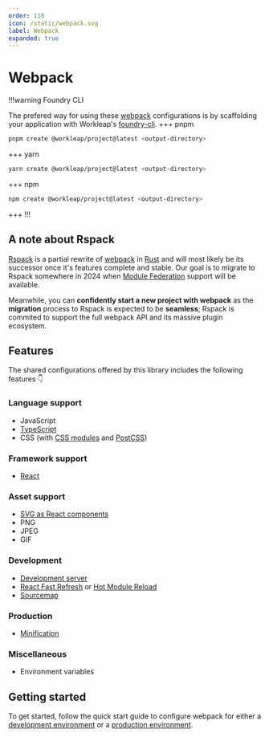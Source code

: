 ```yaml
---
order: 110
icon: /static/webpack.svg
label: Webpack
expanded: true
---
```


# Webpack

!!!warning Foundry CLI

The prefered way for using these [webpack](https://webpack.js.org/) configurations is by scaffolding your application with Workleap's [foundry-cli](https://github.com/gsoft-inc/wl-foundry-cli).
+++ pnpm
```bash
pnpm create @workleap/project@latest <output-directory>
```
+++ yarn
```bash
yarn create @workleap/project@latest <output-directory>
```
+++ npm
```bash
npm create @workleap/project@latest <output-directory>
```
+++
!!!

## A note about Rspack

[Rspack](https://www.rspack.dev/) is a partial rewrite of [webpack](https://webpack.js.org/) in [Rust](https://foundation.rust-lang.org/) and will most likely be its successor once it's features complete and stable. Our goal is to migrate to Rspack somewhere in 2024 when [Module Federation](https://module-federation.io/) support will be available.

Meanwhile, you can **confidently start a new project with webpack** as the **migration** process to Rspack is expected to be **seamless**; Rspack is commited to support the full webpack API and its massive plugin ecosystem.

## Features

The shared configurations offered by this library includes the following features :point_down:

### Language support

- JavaScript
- [TypeScript](https://www.typescriptlang.org/)
- CSS (with [CSS modules](https://github.com/css-modules/css-modules) and [PostCSS](https://postcss.org/))

### Framework support

- [React](https://react.dev/)

### Asset support

- [SVG as React components](https://react-svgr.com/)
- PNG
- JPEG
- GIF

### Development

- [Development server](https://webpack.js.org/configuration/dev-server/)
- [React Fast Refresh](https://github.com/pmmmwh/react-refresh-webpack-plugin) or [Hot Module Reload](https://webpack.js.org/concepts/hot-module-replacement/)
- [Sourcemap](https://webpack.js.org/configuration/devtool/#devtool)

### Production

- [Minification](https://webpack.js.org/plugins/terser-webpack-plugin/)

### Miscellaneous

- Environment variables

## Getting started

To get started, follow the quick start guide to configure webpack for either a [development environment](configure-dev.md) or a [production environment](configure-build.md).
